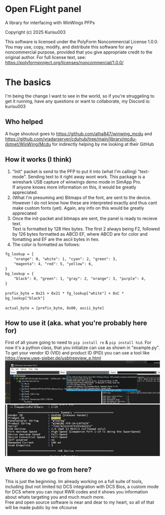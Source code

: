 # Open FLight panel

A library for interfacing with WinWings PFPs

Copyright (c) 2025 Kurisu003

This software is licensed under the PolyForm Noncommercial License 1.0.0.
You may use, copy, modify, and distribute this software for any noncommercial purpose,
provided that you give appropriate credit to the original author.
For full license text, see: https://polyformproject.org/licenses/noncommercial/1.0.0/

# The basics
I'm being the change I want to see in the world, so if you're struggeling to get it running, have any questions or want to collaborate, my Discord is: kurisu003

## Who helped

A huge shoutout goes to https://github.com/alha847/winwing_mcdu and https://github.com/vradarserver/cduhub/tree/main/library/mcdu-dotnet/WinWing/Mcdu for indirectly helping by me looking at their GitHub

## How it works (I think)

1. "Init" packet is send to the PFP to put it into (what I'm calling) "text-mode". Sending text to it right away wont work. This package is a wireshark USB capture of winwings demo mode in SimApp Pro. </br> If anyone knows more information on this, it would be greatly appreciated.
2. (What I'm presuming are) Bitmaps of the font, are sent to the device. However I do not know how these are interpreted exactly and thus cant make custom fonts (yet). Again, any info on this would be greatly appreciated
3. Once the init-packet and bitmaps are sent, the panel is ready to recieve text. </br>Text is formatted by 128 Hex bytes. The first 2 always being F2, followed by 126 bytes formatted as ABCD EF, where ABCD are for color and fomatting and EF are the ascii bytes in hex.
4. The color is formatted as follows:</br>

```
fg_lookup = {
    "orange": 0, "white": 1, "cyan": 2, "green": 3,
    "magenta": 4, "red": 5, "yellow": 6,
}
bg_lookup = {
    "black": 0, "green": 1, "gray": 2, "orange": 3, "purple": 4,
}

prefix_byte = 0x21 + 0x21 * fg_lookup["white"] + 0xC * bg_lookup["black"]

actual_byte = [prefix_byte, 0x00, ascii_byte]
```

## How to use it (aka. what you're probably here for)

First of all youre going to need to `pip install re` & `pip install hid`.
For now it's a python class, that you initialize can use as shown in "example.py".
To get your vendor ID (VID) and product ID (PID) you can use a tool like https://www.uwe-sieber.de/usbtreeview_e.html
![alt text](image.png)
![alt text](image-1.png)

## Where do we go from here?

This is just the beginning. Im already working on a full suite of tools, including (but not limited to) DCS integration with DCS Bios, a custom mode for DCS where you can input RWR codes and it shows you information about whats targeting you and much much more.</br>
Free and open source software is near and dear to my heart, so all of that will be made public by me ofcourse
